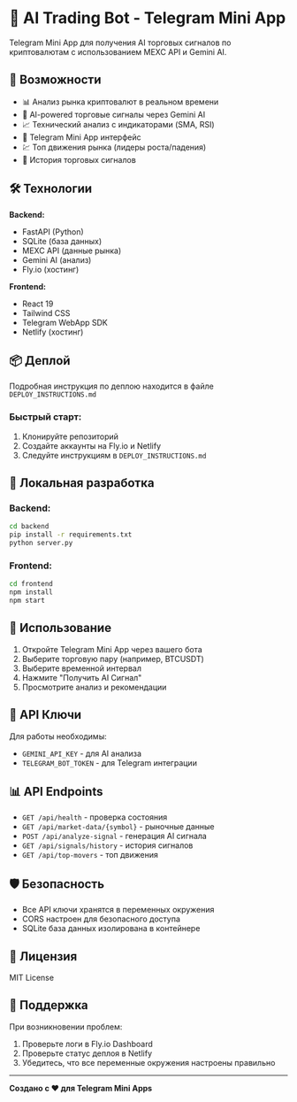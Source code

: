 # 🤖 AI Trading Bot - Telegram Mini App

Telegram Mini App для получения AI торговых сигналов по криптовалютам с использованием MEXC API и Gemini AI.

## 🚀 Возможности

- 📊 Анализ рынка криптовалют в реальном времени
- 🤖 AI-powered торговые сигналы через Gemini AI
- 📈 Технический анализ с индикаторами (SMA, RSI)
- 📱 Telegram Mini App интерфейс
- 💹 Топ движения рынка (лидеры роста/падения)
- 📝 История торговых сигналов

## 🛠️ Технологии

**Backend:**
- FastAPI (Python)
- SQLite (база данных)
- MEXC API (данные рынка)
- Gemini AI (анализ)
- Fly.io (хостинг)

**Frontend:**
- React 19
- Tailwind CSS
- Telegram WebApp SDK
- Netlify (хостинг)

## 📦 Деплой

Подробная инструкция по деплою находится в файле `DEPLOY_INSTRUCTIONS.md`

### Быстрый старт:
1. Клонируйте репозиторий
2. Создайте аккаунты на Fly.io и Netlify
3. Следуйте инструкциям в `DEPLOY_INSTRUCTIONS.md`

## 🔧 Локальная разработка

### Backend:
```bash
cd backend
pip install -r requirements.txt
python server.py
```

### Frontend:
```bash
cd frontend
npm install
npm start
```

## 📱 Использование

1. Откройте Telegram Mini App через вашего бота
2. Выберите торговую пару (например, BTCUSDT)
3. Выберите временной интервал
4. Нажмите "Получить AI Сигнал"
5. Просмотрите анализ и рекомендации

## 🔑 API Ключи

Для работы необходимы:
- `GEMINI_API_KEY` - для AI анализа
- `TELEGRAM_BOT_TOKEN` - для Telegram интеграции

## 📊 API Endpoints

- `GET /api/health` - проверка состояния
- `GET /api/market-data/{symbol}` - рыночные данные
- `POST /api/analyze-signal` - генерация AI сигнала
- `GET /api/signals/history` - история сигналов
- `GET /api/top-movers` - топ движения

## 🛡️ Безопасность

- Все API ключи хранятся в переменных окружения
- CORS настроен для безопасного доступа
- SQLite база данных изолирована в контейнере

## 📝 Лицензия

MIT License

## 🤝 Поддержка

При возникновении проблем:
1. Проверьте логи в Fly.io Dashboard
2. Проверьте статус деплоя в Netlify
3. Убедитесь, что все переменные окружения настроены правильно

---

**Создано с ❤️ для Telegram Mini Apps**
